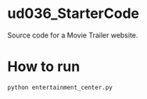 # ud036_StarterCode
Source code for a Movie Trailer website.

# How to run
```
python entertainment_center.py
```
